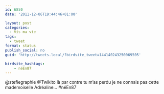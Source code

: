 ```yaml
---
id: 6850
date: '2011-12-06T19:44:46+01:00'

layout: post
categories:
  - Vis ma vie
tags:
  - tweet
format: status
publish_social: no
guid: 'http://tweets.local/?birdsite_tweet=144140243250069505'

birdsite_hashtags:
    - néEn87
---
```


@stefiegraphie @Twikito là par contre tu m’as perdu je ne connais pas cette mademoiselle Adréaline… #néEn87